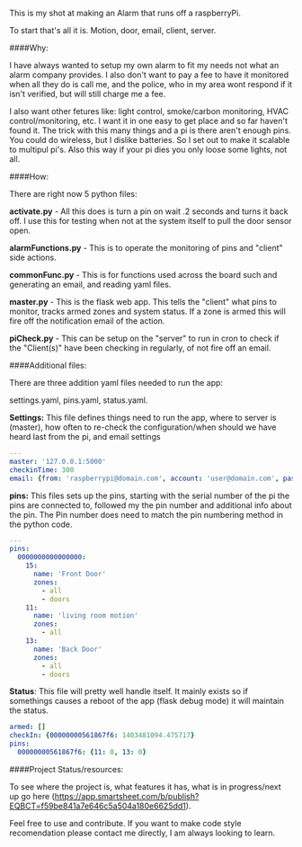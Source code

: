 This is my shot at making an Alarm that runs off a raspberryPi.

To start that's all it is.  Motion, door, email, client, server.

####Why:

I have always wanted to setup my own alarm to fit my needs not what an alarm company provides.  I also don't want to pay a fee to have it monitored when all they do is call me, and the police, who in my area wont respond if it isn't verified, but will still charge me a fee.

I also want other fetures like: light control, smoke/carbon monitoring, HVAC control/monitoring, etc.  I want it in one easy to get place and so far haven't found it.  The trick with this many things and a pi is there aren't enough pins.  You could do wireless, but I dislike batteries.  So I set out to make it scalable to multipul pi's.  Also this way if your pi dies you only loose some lights, not all.

####How:

There are right now 5 python files:

**activate.py** - All this does is turn a pin on wait .2 seconds and turns it back off.  I use this for testing when not at the system itself to pull the door sensor open.

**alarmFunctions.py** - This is to operate the monitoring of pins and "client" side actions.

**commonFunc.py** - This is for functions used across the board such and generating an email, and reading yaml files.

**master.py** - This is the flask web app.  This tells the "client" what pins to monitor, tracks armed zones and system status. If a zone is armed this will fire off the notification email of the action.

**piCheck.py** - This can be setup on the "server" to run in cron to check if the "Client(s)" have been checking in regularly, of not fire off an email.


####Additional files:

There are three addition yaml files needed to run the app:

settings.yaml, pins.yaml, status.yaml.

**Settings:**  This file defines things need to run the app, where to server is (master), how often to re-check the configuration/when should we have heard last from the pi, and email settings
```yaml
---
master: '127.0.0.1:5000'
checkinTime: 300
email: {from: 'raspberrypi@domain.com', account: 'user@domain.com', pass: 'pass123', server: 'smtp.domain.com', subject: 'Message From Alarm', to: 'heyyou@domain.com'}
```
**pins:**  This files sets up the pins, starting with the serial number of the pi the pins are connected to, followed my the pin number and additional info about the pin.  The Pin number does need to match the pin numbering method in the python code.

```yaml
---
pins:
  0000000000000000:
    15:
      name: 'Front Door' 
      zones:
        - all
        - doors
    11:
      name: 'living room motion'
      zones:
        - all
    13:
      name: 'Back Door'
      zones:
        - all
        - doors
```
**Status**: This file will pretty well handle itself.  It mainly exists so if somethings causes a reboot of the app (flask debug mode) it will maintain the status.

```yaml
armed: []
checkIn: {00000000561867f6: 1403481094.475717}
pins:
  00000000561867f6: {11: 0, 13: 0}
```


####Project Status/resources:

To see where the project is, what features it has, what is in progress/next up go here (https://app.smartsheet.com/b/publish?EQBCT=f59be841a7e646c5a504a180e6625dd1).

Feel free to use and contribute.  If you want to make code style recomendation please contact me directly, I am always looking to learn.
